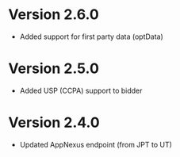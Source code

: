 Version 2.6.0
=============

- Added support for first party data (optData)

Version 2.5.0
=============

- Added USP (CCPA) support to bidder

Version 2.4.0
=============

- Updated AppNexus endpoint (from JPT to UT)